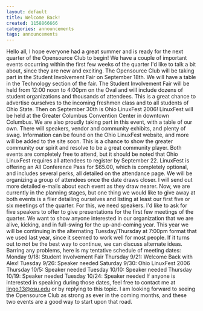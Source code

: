 ```yaml
---
layout: default
title: Welcome Back!
created: 1158866666
categories: announcements
tags: announcements
---
```

Hello all, I hope everyone had a great summer and is ready for the next quarter of the Opensource Club to begin! We have a couple of important events occurring within the first few weeks of the quarter I'd like to talk a bit about, since they are new and exciting. The Opensource Club will be taking part in the Student Involvement Fair on September 18th. We will have a table in the Technology section of the fair. The Student Involvement Fair will be held from 12:00 noon to 4:00pm on the Oval and will include dozens of student organizations and thousands of attendees. This is a great chance to advertise ourselves to the incoming freshmen class and to all students of Ohio State. Then on September 30th is Ohio LinuxFest 2006! LinuxFest will be held at the Greater Columbus Convention Center in downtown Columbus. We are also proudly taking part in this event, with a table of our own. There will speakers, vendor and community exhibits, and plenty of swag. Information can be found on the Ohio LinuxFest website, and more will be added to the site soon. This is a chance to show the greater community our spirit and resolve to be a great community player. Both events are completely free to attend, but it should be noted that Ohio LinuxFest requires all attendees to register by September 22\. LinuxFest is offering an All Conference Pass for $65.00, which is completely optional, and includes several perks, all detailed on the attendance page. We will be organizing a group of attendees once the date draws closer. I will send out more detailed e-mails about each event as they draw nearer. Now, we are currently in the planning stages, but one thing we would like to give away at both events is a flier detailing ourselves and listing at least our first five or six meetings of the quarter. For this, we need speakers. I'd like to ask for five speakers to offer to give presentations for the first few meetings of the quarter. We want to show anyone interested in our organization that we are alive, kicking, and in full-swing for the up-and-coming year. This year we will be continuing in the alternating Tuesday/Thursday at 7:00pm format that we used last year, since it seemed to work well for most people. If it turns out to not be the best way to continue, we can discuss alternate ideas. Barring any problems, here is my tentative schedule of meeting dates: Monday 9/18: Student Involvement Fair Thursday 9/21: Welcome Back with Alex! Tuesday 9/26: Speaker needed Saturday 9/30: Ohio LinuxFest 2006 Thursday 10/5: Speaker needed Tuesday 10/10: Speaker needed Thursday 10/19: Speaker needed Tuesday 10/24: Speaker needed If anyone is interested in speaking during those dates, feel free to contact me at lingo.13@osu.edu or by replying to this topic. I am looking forward to seeing the Opensource Club as strong as ever in the coming months, and these two events are a good way to start upon that road.
